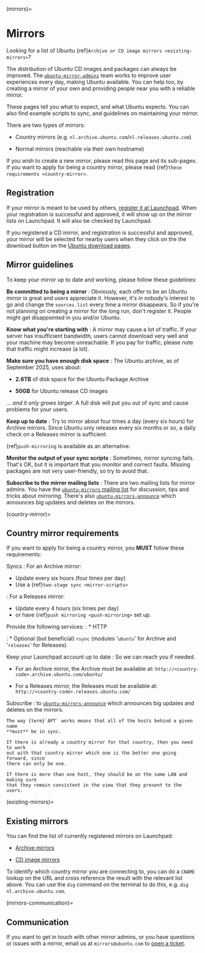 (mirrors)=
# Mirrors

Looking for a list of Ubuntu
{ref}`Archive or CD image mirrors <existing-mirrors>`?

The distribution of Ubuntu CD images and packages can always be improved. The
[`ubuntu-mirror-admins`](https://launchpad.net/~ubuntu-mirror-admins) team works
to improve user experiences every day, making Ubuntu available. You can help
too, by creating a mirror of your own and providing people near you with a
reliable mirror.

These pages tell you what to expect, and what Ubuntu expects. You can also find
example scripts to sync, and guidelines on maintaining your mirror.

There are two types of mirrors:

* Country mirrors (e.g. `nl.archive.ubuntu.com`/`nl.releases.ubuntu.com`)

* Normal mirrors (reachable via their own hostname)

If you wish to create a new mirror, please read this page and its sub-pages.
If you want to apply for being a country mirror, please read {ref}`these requirements <country-mirror>`.


## Registration

If your mirror is meant to be used by others,
[register it at Launchpad](https://launchpad.net/ubuntu/+newmirror/+login).
When your registration is successful and approved, it will show up on the mirror
lists on Launchpad. It will also be checked by Launchpad.

If you registered a CD mirror, and registration is successful and approved, your
mirror will be selected for nearby users when they click on the the download
button on the [Ubuntu download pages](https://www.ubuntu.com/download).


## Mirror guidelines

To keep your mirror up to date and working, please follow these guidelines:

**Be committed to being a mirror**
: Obviously, each offer to be an Ubuntu mirror is great and users appreciate it.
  However, it's in nobody's interest to go and change the `sources.list` every
  time a mirror disappears. So if you're not planning on creating a mirror for
  the long run, don't register it. People might get disappointed in you and/or
  Ubuntu.

**Know what you're starting with**
: A mirror may cause a lot of traffic. If your server has insufficient
  bandwidth, users cannot download very well and your machine may become
  unreachable. If you pay for traffic, please note that traffic might increase
  (a lot).

**Make sure you have enough disk space**
: The Ubuntu archive, as of September 2025, uses about:

  * **2.6TB** of disk space for the Ubuntu Package Archive

  * **50GB** for Ubuntu release CD images

  ... *and it only grows larger*. A full disk will put you out of sync and
  cause problems for your users. 

**Keep up to date**
: Try to mirror about four times a day (every six hours) for Archive mirrors.
  Since Ubuntu only releases every six months or so, a daily check on a Releases
  mirror is sufficient.
  
  {ref}`push-mirroring` is available as an alternative.

**Monitor the output of your sync scripts**
: Sometimes, mirror syncing fails. That's OK, but it is important that you
  monitor and correct faults. Missing packages are not very user-friendly, so
  try to avoid that.

**Subscribe to the mirror mailing lists**
: There are two mailing lists for mirror admins. You have the
  [`ubuntu-mirrors` mailing list](https://lists.ubuntu.com/mailman/listinfo/ubuntu-mirrors)
  for discussion, tips and tricks about mirroring. There's also
  [`ubuntu-mirrors-announce`](https://lists.ubuntu.com/mailman/listinfo/ubuntu-mirrors-announce)
  which announces big updates and deletes on the mirrors.


(country-mirror)=
## Country mirror requirements

If you want to apply for being a country mirror, you **MUST** follow these
requirements:

Syncs
: For an Archive mirror:
  * Update every six hours (four times per day)
  * Use a {ref}`two-stage sync <mirror-scripts>`

: For a Releases mirror:
  * Update every 4 hours (six times per day)
  * or have {ref}`push mirroring <push-mirroring>` set up.

Provide the following services:
: * HTTP

: * Optional (but beneficial) `rsync` (modules '`ubuntu`' for Archive and
  '`releases`' for Releases).

Keep your Launchpad account up to date
: So we can reach you if needed.

  * For an Archive mirror, the Archive must be available at:
    `http://<country-code>.archive.ubuntu.com/ubuntu/`

  * For a Releases mirror, the Releases must be available at:
    `http://<country-code>.releases.ubuntu.com/`

Subscribe
: to [`ubuntu-mirrors-announce`](https://lists.ubuntu.com/mailman/listinfo/ubuntu-mirrors-announce)
  which announces big updates and deletes on the mirrors.


```{note}
The way {term}`APT` works means that all of the hosts behind a given name
**must** be in sync.

If there is already a country mirror for that country, then you need to work
out with that country mirror which one is the better one going forward, since
there can only be one.

If there is more than one host, they should be on the same LAN and making sure
that they remain consistent in the view that they present to the users.
```


(existing-mirrors)=
## Existing mirrors

You can find the list of currently registered mirrors on Launchpad:

* [Archive mirrors](https://launchpad.net/ubuntu/+archivemirrors)

* [CD image mirrors](https://launchpad.net/ubuntu/+cdmirrors)

To identify which country mirror you are connecting to, you can do a `CNAME`
lookup on the URL and cross reference the result with the relevant list above.
You can use the `dig` command on the terminal to do this, e.g.
`dig nl.archive.ubuntu.com`.


(mirrors-communication)=
## Communication

If you want to get in touch with other mirror admins, or you have questions or
issues with a mirror, email us at `mirrors@ubuntu.com` to
[open a ticket](https://rt.ubuntu.com).


